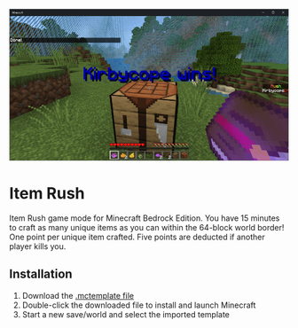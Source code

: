 ![Item Rush](/item-rush-bedrock.png)

# Item Rush
Item Rush game mode for Minecraft Bedrock Edition. You have 15 minutes to craft as many unique items as you can within the 64-block world border! One point per unique item crafted. Five points are deducted if another player kills you.

## Installation
1. Download the [.mctemplate file](https://github.com/kirbycope/SkyBlock-Bedrock/raw/main/item-rush-bedrock.mctemplate)
1. Double-click the downloaded file to install and launch Minecraft
1. Start a new save/world and select the imported template
